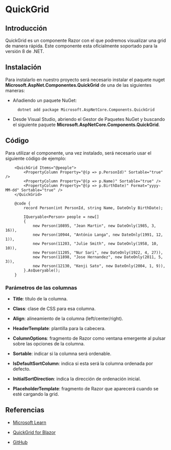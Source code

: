 # QuickGrid

## Introducción

QuickGrid es un componente Razor con el que podremos visualizar una grid de manera rápida. Este componente esta oficialmente soportado para la versión 8 de .NET. 

## Instalación

Para instalarlo en nuestro proyecto será necesario instalar el paquete nuget **Microsoft.AspNet.Componentes.QuickGrid** de una de las siguientes maneras:

- Añadiendo un paquete NuGet:

        dotnet add package Microsoft.AspNetCore.Components.QuickGrid

- Desde Visual Studio, abriendo el Gestor de Paquetes NuGet y buscando el siguiente paquete **Microsoft.AspNetCore.Components.QuickGrid**.

## Código

Para utilizar el componente, una vez instalado, será necesario usar el siguiente código de ejemplo:

        <QuickGrid Items="@people">
            <PropertyColumn Property="@(p => p.PersonId)" Sortable="true" />
            <PropertyColumn Property="@(p => p.Name)" Sortable="true" />
            <PropertyColumn Property="@(p => p.BirthDate)" Format="yyyy-MM-dd" Sortable="true" />
        </QuickGrid>

        @code {
            record Person(int PersonId, string Name, DateOnly BirthDate);

            IQueryable<Person> people = new[]
            {
                new Person(10895, "Jean Martin", new DateOnly(1985, 3, 16)),
                new Person(10944, "António Langa", new DateOnly(1991, 12, 1)),
                new Person(11203, "Julie Smith", new DateOnly(1958, 10, 10)),
                new Person(11205, "Nur Sari", new DateOnly(1922, 4, 27)),
                new Person(11898, "Jose Hernandez", new DateOnly(2011, 5, 3)),
                new Person(12130, "Kenji Sato", new DateOnly(2004, 1, 9)),
            }.AsQueryable();
        }

### Parámetros de las columnas

* **Title**: título de la columna.

* **Class**: clase de CSS para esa columna.

* **Align**: alineamiento de la columna (left/center/right).

* **HeaderTemplate**: plantilla para la cabecera.

* **ColumnOptions**: fragmento de Razor como ventana emergente al pulsar sobre las opciones de la columna.

* **Sortable**: indicar si la columna será ordenable.

* **IsDefaultSortColumn**: indica si esta será la columna ordenada por defecto.

* **InitialSortDirection**: indica la dirección de ordenación inicial.

* **PlaceholderTemplate**: fragmento de Razor que aparecerá cuando se esté cargando la grid. 

## Referencias

- [Microsoft Learn](https://learn.microsoft.com/es-es/aspnet/core/blazor/components/quickgrid?view=aspnetcore-8.0)

- [QuickGrid for Blazor](https://aspnet.github.io/quickgridsamples/getstarted)

- [GitHub](https://github.com/dotnet/aspnetcore/blob/main/src/Components/test/testassets/BasicTestApp/QuickGridTest/SampleQuickGridComponent.razor)